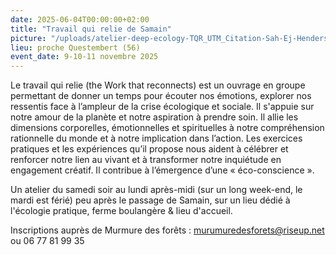 ```yaml
---
date: 2025-06-04T00:00:00+02:00
title: "Travail qui relie de Samain"
picture: "/uploads/atelier-deep-ecology-TQR_UTM_Citation-Sah-Ej-Hendersen.jpg"
lieu: proche Questembert (56)
event_date: 9-10-11 novembre 2025
---
```


Le travail qui relie (the Work that reconnects) est un ouvrage en groupe permettant de donner un temps pour écouter nos émotions, explorer nos ressentis face à l’ampleur de la crise écologique et sociale. Il s'appuie sur notre amour de la planète et notre aspiration à prendre soin. Il allie les dimensions corporelles, émotionnelles et spirituelles à notre compréhension rationnelle du monde et à notre implication dans l’action. Les exercices pratiques et les expériences qu’il propose nous aident à célébrer et renforcer notre lien au vivant et à transformer notre inquiétude en engagement créatif. Il contribue à l’émergence d’une « éco-conscience ».

Un atelier du samedi soir au lundi après-midi (sur un long week-end, le mardi est férié) peu après le passage de Samain, sur un lieu dédié à l'écologie pratique, ferme boulangère & lieu d'accueil.

Inscriptions auprès de Murmure des forêts : murumuredesforets@riseup.net ou 06 77 81 99 35

